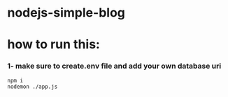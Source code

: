 ﻿# nodejs-simple-blog 

# how to run this: 

### 1- make sure to create.env file and add your own database uri
```terminal
npm i
nodemon ./app.js
```

